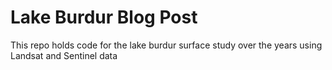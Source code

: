 # Lake Burdur Blog Post
This repo holds code for the lake burdur surface study over the years using Landsat and Sentinel data
